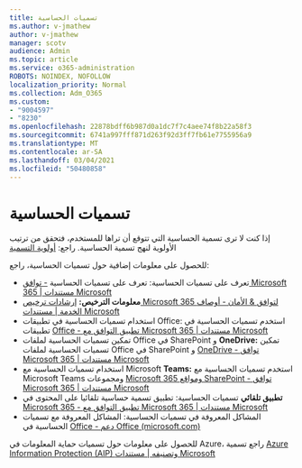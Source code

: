 ```yaml
---
title: تسميات الحساسية
ms.author: v-jmathew
author: v-jmathew
manager: scotv
audience: Admin
ms.topic: article
ms.service: o365-administration
ROBOTS: NOINDEX, NOFOLLOW
localization_priority: Normal
ms.collection: Adm_O365
ms.custom:
- "9004597"
- "8230"
ms.openlocfilehash: 22878bdff6b987d0a1dc7f7c4aee74f8b22a58f3
ms.sourcegitcommit: 6741a997fff871d263f92d3ff7fb61e7755956a9
ms.translationtype: MT
ms.contentlocale: ar-SA
ms.lasthandoff: 03/04/2021
ms.locfileid: "50480858"
---
```

# <a name="sensitivity-labels"></a>تسميات الحساسية

إذا كنت لا ترى تسمية الحساسية التي تتوقع أن تراها للمستخدم، فتحقق من ترتيب الأولوية لنهج تسمية الحساسية. راجع: [أولوية التسمية](https://docs.microsoft.com/microsoft-365/compliance/sensitivity-labels)

للحصول على معلومات إضافية حول تسميات الحساسية، راجع:

- تعرف على تسميات الحساسية: تعرف على تسميات الحساسية [- توافق Microsoft 365 | مستندات Microsoft](https://docs.microsoft.com/microsoft-365/compliance/sensitivity-labels)
- **معلومات الترخيص:** [إرشادات ترخيص Microsoft 365 لتوافق & الأمان - أوصاف الخدمة | مستندات Microsoft](https://docs.microsoft.com/office365/servicedescriptions/microsoft-365-service-descriptions/microsoft-365-tenantlevel-services-licensing-guidance/microsoft-365-security-compliance-licensing-guidance#information-protection)
- استخدام تسميات الحساسية في تطبيقات Office: استخدم تسميات الحساسية في تطبيقات [Office - تطبيق التوافق مع Microsoft 365 | مستندات Microsoft](https://docs.microsoft.com/microsoft-365/compliance/sensitivity-labels-office-apps)
- تمكين تسميات الحساسية لملفات Office في SharePoint و **OneDrive:** تمكين تسميات الحساسية لملفات Office في SharePoint و [OneDrive - توافق Microsoft 365 | مستندات Microsoft](https://docs.microsoft.com/microsoft-365/compliance/sensitivity-labels-sharepoint-onedrive-files)
- استخدام تسميات الحساسية مع Microsoft **Teams:** استخدم تسميات الحساسية مع Microsoft Teams ومجموعات [Microsoft 365 ومواقع SharePoint - توافق Microsoft 365 | مستندات Microsoft](https://docs.microsoft.com/microsoft-365/compliance/sensitivity-labels-teams-groups-sites)
- **تطبيق تلقائي** تسميات الحساسية: تطبيق تسمية حساسية تلقائيا على المحتوى في [Microsoft 365 - تطبيق التوافق مع Microsoft 365 | مستندات Microsoft](https://docs.microsoft.com/microsoft-365/compliance/apply-sensitivity-label-automatically)
- المشاكل المعروفة في تسميات الحساسية: المشاكل المعروفة مع تسميات الحساسية في [Office - دعم Office (microsoft.com)](https://support.microsoft.com/office/known-issues-with-sensitivity-labels-in-office-b169d687-2bbd-4e21-a440-7da1b2743edc)

للحصول على معلومات حول تسميات حماية المعلومات في Azure، راجع تسمية [Azure Information Protection (AIP) وتصنيفه | مستندات Microsoft](https://docs.microsoft.com/azure/information-protection/aip-classification-and-protection)
